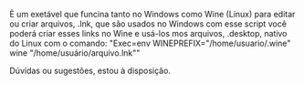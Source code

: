 È um exetável que funcina tanto no Windows como Wine (Linux) para editar ou criar arquivos, .lnk, que são usados no Windows 
com esse script você poderá criar esses links no Wine e usá-los mos arquivos, .desktop, nativo do Linux com o comando: 
"Exec=env WINEPREFIX="/home/usuario/.wine" wine "/home/usuário/arquivo.lnk""

Dúvidas ou sugestões, estou à disposição.
